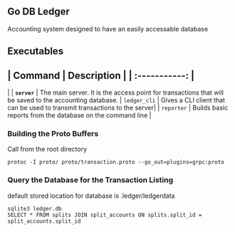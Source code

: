 ## Go DB Ledger
Accounting system designed to have an easily accessable database

## Executables
|    Command    | Description
|
| :-----------: |
----------------------------------------------------------------------------------------------------------------------------------------------------------------------------------------------------------------------------------------------------------------------------------------------------------------------------------------------------------------------------------------------------------------------------------------------------------------------------------------------------------------------------------------------------
|
|  **`server`**   | 
The main server. It is the access point for transactions that will be saved to the accounting database.
|   `ledger_cli`    | 
Gives a CLI client that can be used to transmit transactions to the server|
|  `reporter`   | 
Builds basic reports from the database on the command line
|

### Building the Proto Buffers
Call from the root directory
```
protoc -I proto/ proto/transaction.proto --go_out=plugins=grpc:proto
```

### Query the Database for the Transaction Listing
default stored location for database is .ledger/ledgerdata
```
sqlite3 ledger.db
SELECT * FROM splits JOIN split_accounts ON splits.split_id = split_accounts.split_id

```
